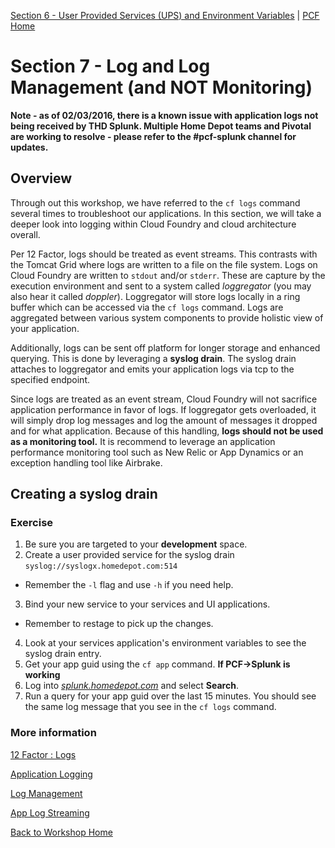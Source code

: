 [Section 6 - User Provided Services (UPS) and Environment Variables](userprovidedservice.md) | [PCF Home](README.md)

# Section 7 - Log and Log Management (and NOT Monitoring)

**Note - as of 02/03/2016, there is a known issue with application logs not being received by THD Splunk.  Multiple Home Depot teams and Pivotal are working to resolve - please refer to the #pcf-splunk channel for updates.**

## Overview

Through out this workshop, we have referred to the `cf logs` command several times to troubleshoot our applications.  In this section, we will take a deeper look into logging within Cloud Foundry and cloud architecture overall.  

Per 12 Factor, logs should be treated as event streams.  This contrasts with the Tomcat Grid where logs are written to a file on the file system.  Logs on Cloud Foundry are written to `stdout` and/or `stderr`.  These are capture by the execution environment and sent to a system called *loggregator* (you may also hear it called _doppler_).  Loggregator will store logs locally in a ring buffer which can be accessed via the `cf logs` command.  Logs are aggregated between various system components to provide holistic view of your application.

Additionally, logs can be sent off platform for longer storage and enhanced querying.  This is done by leveraging a **syslog drain**.  The syslog drain attaches to loggregator and emits your application logs via tcp to the specified endpoint.  

Since logs are treated as an event stream, Cloud Foundry will not sacrifice application performance in favor of logs.  If loggregator gets overloaded, it will simply drop log messages and log the amount of messages it dropped and for what application.  Because of this handling, **logs should not be used as a monitoring tool.**  It is recommend to leverage an application performance monitoring tool such as New Relic or App Dynamics or an exception handling tool like Airbrake.   

## Creating a syslog drain

### Exercise
1. Be sure you are targeted to your **development** space.
2. Create a user provided service for the syslog drain `syslog://syslogx.homedepot.com:514`
  * Remember the `-l` flag and use `-h` if you need help.
3. Bind your new service to your services and UI applications.
  * Remember to restage to pick up the changes.
4. Look at your services application's environment variables to see the syslog drain entry.  
5. Get your app guid using the `cf app` command.
**If PCF->Splunk is working**
6. Log into [_splunk.homedepot.com_](http://splunk.homedepot.com) and select **Search**.
7. Run a query for your app guid over the last 15 minutes.  You should see the same log message that you see in the `cf logs` command.


### More information

[12 Factor : Logs](http://12factor.net/logs)

[Application Logging](https://docs.pivotal.io/pivotalcf/devguide/deploy-apps/streaming-logs.html)

[Log Management](http://docs.pivotal.io/pivotalcf/devguide/services/log-management.html)

[App Log Streaming](http://docs.cloudfoundry.org/services/app-log-streaming.html)

[Back to Workshop Home](../README.md)
